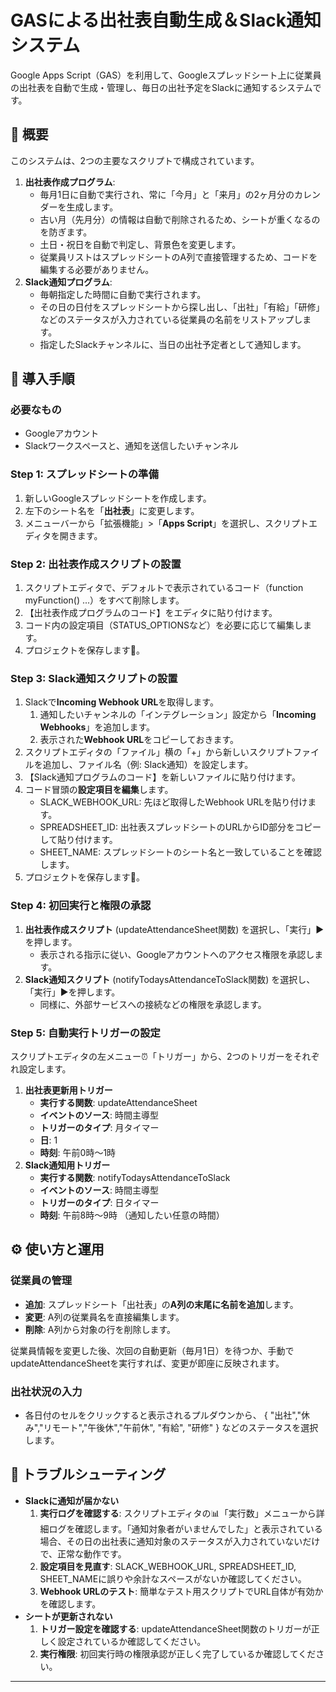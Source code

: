 

# **GASによる出社表自動生成＆Slack通知システム**

Google Apps Script（GAS）を利用して、Googleスプレッドシート上に従業員の出社表を自動で生成・管理し、毎日の出社予定をSlackに通知するシステムです。

## **📖 概要**

このシステムは、2つの主要なスクリプトで構成されています。

1. **出社表作成プログラム**:  
   * 毎月1日に自動で実行され、常に「今月」と「来月」の2ヶ月分のカレンダーを生成します。  
   * 古い月（先月分）の情報は自動で削除されるため、シートが重くなるのを防ぎます。  
   * 土日・祝日を自動で判定し、背景色を変更します。  
   * 従業員リストはスプレッドシートのA列で直接管理するため、コードを編集する必要がありません。  
2. **Slack通知プログラム**:  
   * 毎朝指定した時間に自動で実行されます。  
   * その日の日付をスプレッドシートから探し出し、「出社」「有給」「研修」などのステータスが入力されている従業員の名前をリストアップします。  
   * 指定したSlackチャンネルに、当日の出社予定者として通知します。

## **🚀 導入手順**

### **必要なもの**

* Googleアカウント
* Slackワークスペースと、通知を送信したいチャンネル

### **Step 1: スプレッドシートの準備**

1. 新しいGoogleスプレッドシートを作成します。
2. 左下のシート名を「**出社表**」に変更します。
3. メニューバーから「拡張機能」\>「**Apps Script**」を選択し、スクリプトエディタを開きます。

### **Step 2: 出社表作成スクリプトの設置**

1. スクリプトエディタで、デフォルトで表示されているコード（function myFunction() ...）をすべて削除します。
2. 【出社表作成プログラムのコード】をエディタに貼り付けます。
3. コード内の設定項目（STATUS\_OPTIONSなど）を必要に応じて編集します。
4. プロジェクトを保存します💾。

### **Step 3: Slack通知スクリプトの設置**

1. Slackで**Incoming Webhook URL**を取得します。
   1. 通知したいチャンネルの「インテグレーション」設定から「**Incoming Webhooks**」を追加します。
   2. 表示された**Webhook URL**をコピーしておきます。
2. スクリプトエディタの「ファイル」横の「+」から新しいスクリプトファイルを追加し、ファイル名（例: Slack通知）を設定します。
3. 【Slack通知プログラムのコード】を新しいファイルに貼り付けます。
4. コード冒頭の**設定項目を編集**します。
   * SLACK\_WEBHOOK\_URL: 先ほど取得したWebhook URLを貼り付けます。
   * SPREADSHEET\_ID: 出社表スプレッドシートのURLからID部分をコピーして貼り付けます。
   * SHEET\_NAME: スプレッドシートのシート名と一致していることを確認します。
5. プロジェクトを保存します💾。

### **Step 4: 初回実行と権限の承認**

1. **出社表作成スクリプト** (updateAttendanceSheet関数) を選択し、「実行」▶を押します。
   * 表示される指示に従い、Googleアカウントへのアクセス権限を承認します。
2. **Slack通知スクリプト** (notifyTodaysAttendanceToSlack関数) を選択し、「実行」▶を押します。
   * 同様に、外部サービスへの接続などの権限を承認します。

### **Step 5: 自動実行トリガーの設定**

スクリプトエディタの左メニュー⏰「トリガー」から、2つのトリガーをそれぞれ設定します。

1. **出社表更新用トリガー**
   * **実行する関数**: updateAttendanceSheet
   * **イベントのソース**: 時間主導型
   * **トリガーのタイプ**: 月タイマー
   * **日**: 1  
   * **時刻**: 午前0時～1時  
2. **Slack通知用トリガー**  
   * **実行する関数**: notifyTodaysAttendanceToSlack  
   * **イベントのソース**: 時間主導型  
   * **トリガーのタイプ**: 日タイマー  
   * **時刻**: 午前8時～9時 （通知したい任意の時間）

## **⚙️ 使い方と運用**

### **従業員の管理**

* **追加**: スプレッドシート「出社表」の**A列の末尾に名前を追加**します。  
* **変更**: A列の従業員名を直接編集します。  
* **削除**: A列から対象の行を削除します。

従業員情報を変更した後、次回の自動更新（毎月1日）を待つか、手動でupdateAttendanceSheetを実行すれば、変更が即座に反映されます。

### **出社状況の入力**

* 各日付のセルをクリックすると表示されるプルダウンから、 { "出社","休み","リモート","午後休","午前休", "有給", "研修" } などのステータスを選択します。

## **🔧 トラブルシューティング**

* **Slackに通知が届かない**  
  1. **実行ログを確認する**: スクリプトエディタの📊「実行数」メニューから詳細ログを確認します。「通知対象者がいませんでした」と表示されている場合、その日の出社表に通知対象のステータスが入力されていないだけで、正常な動作です。  
  2. **設定項目を見直す**: SLACK\_WEBHOOK\_URL, SPREADSHEET\_ID, SHEET\_NAMEに誤りや余計なスペースがないか確認してください。  
  3. **Webhook URLのテスト**: 簡単なテスト用スクリプトでURL自体が有効かを確認します。  
* **シートが更新されない**  
  1. **トリガー設定を確認する**: updateAttendanceSheet関数のトリガーが正しく設定されているか確認してください。  
  2. **実行権限**: 初回実行時の権限承認が正しく完了しているか確認してください。

---

